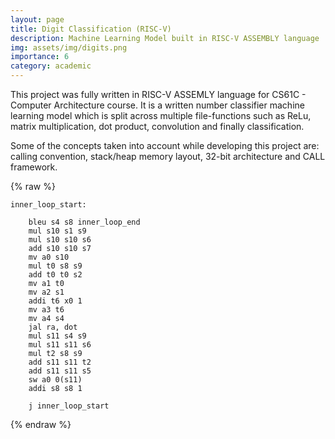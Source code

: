 ```yaml
---
layout: page
title: Digit Classification (RISC-V)
description: Machine Learning Model built in RISC-V ASSEMBLY language
img: assets/img/digits.png
importance: 6
category: academic
---
```


This project was fully written in RISC-V ASSEMLY language for CS61C - Computer Architecture course. It is a written number classifier machine learning model which is split across multiple file-functions such as ReLu, matrix multiplication, dot product, convolution and finally classification. 

Some of the concepts taken into account while developing this project are: calling convention, stack/heap memory layout, 32-bit architecture and CALL framework. 


{% raw %}

```assembly
inner_loop_start: 

    bleu s4 s8 inner_loop_end 
    mul s10 s1 s9 
    mul s10 s10 s6 
    add s10 s10 s7 
    mv a0 s10 
    mul t0 s8 s9 
    add t0 t0 s2 
    mv a1 t0 
    mv a2 s1 
    addi t6 x0 1
    mv a3 t6 
    mv a4 s4 
    jal ra, dot 
    mul s11 s4 s9 
    mul s11 s11 s6
    mul t2 s8 s9 
    add s11 s11 t2 
    add s11 s11 s5 
    sw a0 0(s11)
    addi s8 s8 1
    
    j inner_loop_start
```

{% endraw %} 
